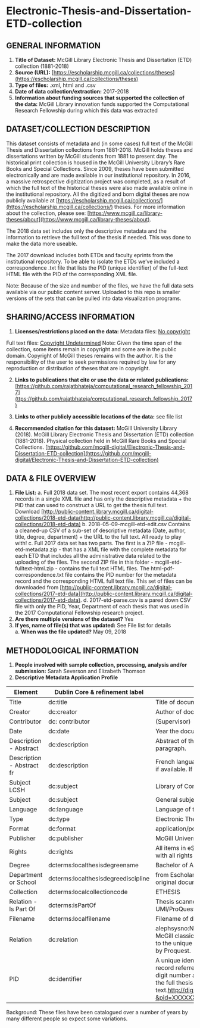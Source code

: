 # Electronic-Thesis-and-Dissertation-ETD-collection

## GENERAL INFORMATION

1. **Title of Dataset:** McGill Library Electronic Thesis and Dissertation (ETD) collection (1881-2018) 
2. **Source (URL):** [https://escholarship.mcgill.ca/collections/theses](https://escholarship.mcgill.ca/collections/theses) 
3. **Type of files:** .xml, html and .csv 
4. **Date of data collection/extraction:** 2017-2018 
5. **Information about funding sources that supported the collection of the data:** McGill Library innovation funds supported the Computational Research Fellowship during which this data was extracted 

## DATASET/COLLECTION DESCRIPTION

This dataset consists of metadata and (in some cases) full text of the McGill Thesis and Dissertation collections from 1881-2018. McGill holds theses and dissertations written by McGill students from 1881 to present day. The historical print collection is housed in the McGill University Library’s Rare Books and Special Collections. Since 2009, theses have been submitted electronically and are made available in our institutional repository. In 2016, a massive retrospective digitization project was completed, as a result of which the full text of the historical theses were also made available online in the institutional repository. All the digitized and born digital theses are now publicly available at  [https://escholarship.mcgill.ca/collections/](https://escholarship.mcgill.ca/collections/) theses.  For more information about the collection, please see: [https://www.mcgill.ca/library-theses/about](https://www.mcgill.ca/library-theses/about). 

The 2018 data set includes only the descriptive metadata and the information to retrieve the full text of the thesis if needed. This was done to make the data more useable.  

The 2017 download includes both ETDs and faculty eprints from the institutional repository.  To be able to isolate the ETDs we’ve included a correspondence .txt file that lists the PID (unique identifier) of the full-text HTML file with the PID of the corresponding XML file.   

Note: Because of the size and number of the files, we have the full data sets available via our public content server. Uploaded to this repo is smaller versions of the sets that can be pulled into data visualization programs. 

## SHARING/ACCESS INFORMATION

1. **Licenses/restrictions placed on the data:** 
Metadata files: [No copyright](https://creativecommons.org/publicdomain/zero/1.0/) 

Full text files: [Copyright Undetermined](http://rightsstatements.org/vocab/UND/1.0/)
Note: Given the time span of the collection, some items remain in copyright and some are in the public domain. Copyright of McGill theses remains with the author. It is the responsibility of the user to seek permissions required by law for any reproduction or distribution of theses that are in copyright. 

2. **Links to publications that cite or use the data or related publications:** [https://github.com/rajatbhateja/computational_research_fellowship_2017](ttps://github.com/rajatbhateja/computational_research_fellowship_2017)

3. **Links to other publicly accessible locations of the data:** see file list

4. **Recommended citation for this dataset:** McGill University Library (2018). McGill Library Electronic Thesis and Dissertation (ETD) collection (1881-2018). Physical collection held in McGill Rare Books and Special Collections. [https://github.com/mcgill-digital/Electronic-Thesis-and-Dissertation-ETD-collection](https://github.com/mcgill-digital/Electronic-Thesis-and-Dissertation-ETD-collection)

## DATA &amp; FILE OVERVIEW

1. **File List:**
a. Full 2018 data set. The most recent export contains 44,368 records in a single XML file and has only the descriptive metadata + the PID that can used to construct a URL to get the thesis full text. Download [http://public-content.library.mcgill.ca/digital-collections/2018-etd-data(http://public-content.library.mcgill.ca/digital-collections/2018-etd-data)
b. 2018-05-09-mcgill-etd-edit.csv Contains a cleaned-up CSV of a sub-set of descriptive metadata (Date, author, title, degree, department) + the URL to the full text. All ready to play with! 
c. Full 2017 data set has two parts. The first is a ZIP file - mcgill-etd-metadata.zip - that has a XML file with the complete metadata for each ETD that includes all the administrative data related to the uploading of the files. The second ZIP file in this folder - mcgill-etd-fulltext-html.zip - contains the full text HTML files. The html-pdf-correspondence.txt file contains the PID number for the metadata record and the corresponding HTML full text file. This set of files can be downloaded from [http://public-content.library.mcgill.ca/digital-collections/2017-etd-data](http://public-content.library.mcgill.ca/digital-collections/2017-etd-data). 
d. 2017-etd-parse.csv is a pared down CSV file with only the PID, Year, Department of each thesis that was used in the 2017 Computational Fellowship research project. 
2. **Are there multiple versions of the dataset?** Yes 
3. **If yes, name of file(s) that was updated:** See File list for details  
a. **When was the file updated?** May 09, 2018 

## METHODOLOGICAL INFORMATION

1. **People involved with sample collection, processing, analysis and/or submission:** Sarah Severson and Elizabeth Thomson
2. **Descriptive Metadata Application Profile**

| Element | Dublin Core &amp; refinement label | Document Information |
| ----------- | ----------- | ----------- |
| Title | dc:title | Title of document |
| Creator | dc:creator | Author of document |
| Contributor | dc: contributor | (Supervisor) |
| Date | dc:date | Year the document was created. YYYY |
| Description - Abstract | dc:description | Abstract of the thesis if available otherwise the introductory paragraph. |
| Description - Abstract fr | dc:description | French language version of abstract or introductory paragraph if available. If it is not available delete the field. |
| Subject LCSH |dc:subject | Library of Congress Subject Heading |
| Subject | dc:subject | General subject keywords |
| Language | dc:language |Language of the document ie: en or fr |
| Type | dc:type | Electronic Thesis or Dissertation |
| Format | dc:format | application/pdf |
| Publisher | dc:publisher | McGill University |
| Rights | dc:rights | All items in eScholarship@McGill are protected by copyright with all rights reserved unless otherwise indicated. |
| Degree | dcterms:localthesisdegreename | Bachelor of Arts. Doctor of Philosophy. |
| Department or School | dcterms:localthesisdegreediscipline | from Escholarship subject listing Department as listed in the original document ie: Department of History |
| Collection | dcterms:localcollectioncode | ETHESIS |
| Relation - Is Part Of | dcterms:isPartOf | Thesis scanned by McGill Library OR Theses scanned by UMI/ProQuest OR Electronically-submitted theses. |
| Filename | dcterms:localfilename | Filename of document |
| Relation | dc:relation | alephsysno:NNNNNNNNN referes to a unique identifer in the McGill classic catalogue.. proquestno: AAAAAAAAAA referes to the unique identifer given to thesese microfilmed or scanned by Proquest. |
| PID | dc:identifier | A unique identifier from the institutional repository and on the record referred to as the PID. The PID should always be a 6 digit number and can be used to create a URL to the PDF file of the full thesis text.http://digitool.library.mcgill.ca/webclient/DeliveryManager?&pid=XXXXXX |

Background: These files have been catalogued over a number of years by many different people so expect some variations. 
